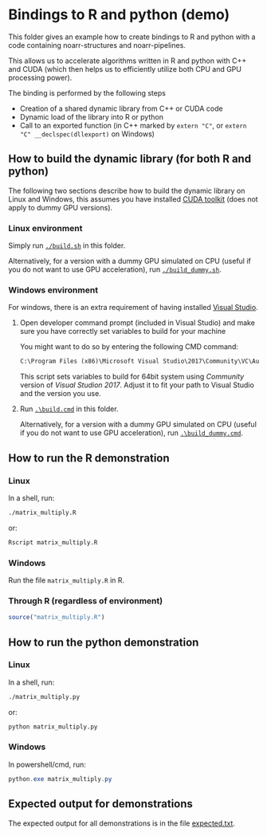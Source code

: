 # Bindings to R and python (demo)

This folder gives an example how to create bindings to R and python with a code containing noarr-structures and noarr-pipelines.

This allows us to accelerate algorithms written in R and python with C++ and CUDA (which then helps us to efficiently utilize both CPU and GPU processing power).

The binding is performed by the following steps

- Creation of a shared dynamic library from C++ or CUDA code
- Dynamic load of the library into R or python
- Call to an exported function (in C++ marked by `extern "C"`, or `extern "C" __declspec(dllexport)` on Windows)

## How to build the dynamic library (for both R and python)

The following two sections describe how to build the dynamic library on Linux and Windows, this assumes you have installed [CUDA toolkit](https://developer.nvidia.com/cuda-downloads) (does not apply to dummy GPU versions).

### Linux environment

Simply run [`./build.sh`](./build.sh) in this folder.

Alternatively, for a version with a dummy GPU simulated on CPU (useful if you do not want to use GPU acceleration), run [`./build_dummy.sh`](./build_dummy.sh).

### Windows environment

For windows, there is an extra requirement of having installed [Visual Studio](https://visualstudio.microsoft.com/cs/).

1. Open developer command prompt (included in Visual Studio) and make sure you have correctly set variables to build for your machine

    You might want to do so by entering the following CMD command:

    ```cmd
    C:\Program Files (x86)\Microsoft Visual Studio\2017\Community\VC\Auxiliary\Build\vcvarsall.bat" x64
    ```

    This script sets variables to build for 64bit system using *Community* version of *Visual Studion 2017*. Adjust it to fit your path to Visual Studio and the version you use.

2. Run [`.\build.cmd`](./build.cmd) in this folder.

    Alternatively, for a version with a dummy GPU simulated on CPU (useful if you do not want to use GPU acceleration), run [`.\build_dummy.cmd`](./build_dummy.cmd).

## How to run the R demonstration

### Linux

In a shell, run:

```sh
./matrix_multiply.R
```

or:

```sh
Rscript matrix_multiply.R
```

### Windows

Run the file `matrix_multiply.R` in R.

### Through R (regardless of environment)

```R
source("matrix_multiply.R")
```

## How to run the python demonstration

### Linux

In a shell, run:

```sh
./matrix_multiply.py
```

or:

```sh
python matrix_multiply.py
```

### Windows

In powershell/cmd, run:

```ps1
python.exe matrix_multiply.py
```

## Expected output for demonstrations

The expected output for all demonstrations is in the file [expected.txt](expected.txt).
